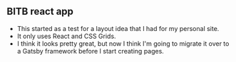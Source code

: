 ## BITB react app

- This started as a test for a layout idea that I had for my personal site.
- It only uses React and CSS Grids.
- I think it looks pretty great, but now I think I'm going to migrate it over to a Gatsby framework before I start creating pages.
